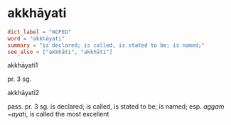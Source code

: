 # akkhāyati

``` toml
dict_label = "NCPED"
word = "akkhāyati"
summary = "is declared; is called, is stated to be; is named;"
see_also = ["akkhāti", "akkhāti"]
```

akkhāyati1

pr. 3 sg.

akkhāyati2

pass. pr. 3 sg. is declared; is called, is stated to be; is named; esp. *aggam \~ayati*, is called the most excellent

